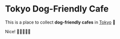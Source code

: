 # Tokyo Dog-Friendly Cafe

This is a place to collect **dog-friendly cafes** in [Tokyo](https://en.wikipedia.org/wiki/Tokyo) :dog:


Nice! :dog::man::dog::woman::cat:

